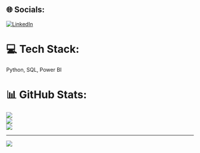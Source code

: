 ## 🌐 Socials:
[![LinkedIn](https://img.shields.io/badge/LinkedIn-%230077B5.svg?logo=linkedin&logoColor=white)](https://www.linkedin.com/in/hamzaakhalid/) 

# 💻 Tech Stack:
Python, SQL, Power BI

# 📊 GitHub Stats:
![](https://github-readme-stats.vercel.app/api?username=hamza-khalidd&theme=default&hide_border=false&include_all_commits=false&count_private=false)<br/>
![](https://github-readme-streak-stats.herokuapp.com/?user=hamza-khalidd&theme=default&hide_border=false)<br/>
![](https://github-readme-stats.vercel.app/api/top-langs/?username=hamza-khalidd&theme=default&hide_border=false&include_all_commits=false&count_private=false&layout=compact)

---
[![](https://visitcount.itsvg.in/api?id=hamza-khalidd&label=Profile%20Views&color=0&pretty=true)](https://visitcount.itsvg.in)
